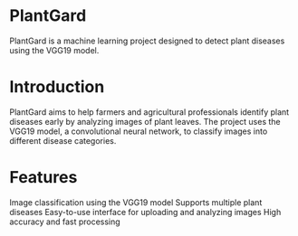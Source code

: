 # **PlantGard**

PlantGard is a machine learning project designed to detect plant diseases using the VGG19 model. 

# **Introduction**

PlantGard aims to help farmers and agricultural professionals identify plant diseases early by analyzing images of plant leaves. The project uses the VGG19 model, a convolutional neural network, to classify images into different disease categories.

# **Features**

Image classification using the VGG19 model
Supports multiple plant diseases
Easy-to-use interface for uploading and analyzing images
High accuracy and fast processing
